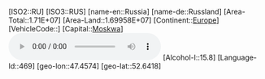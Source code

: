 ﻿---
location: [52.6418,47.4574]
type: Country
tags:
- geo/Country

SpocWebEntityId: 27007
isDeleted: false
confidential: public

---
[ISO2::RU]
[ISO3::RUS]
[name-en::Russia]
[name-de::Russland]
[Area-Total::1.71E+07]
[Area-Land::1.69958E+07]
[Continent::[Europe](geo/Continent/Europe.md)]
[VehicleCode::]
[Capital::[Moskwa](geo/Continent/Europe/Russia/Moskwa.md)]
![Anthem-Russia](xLarge/National-Anthem/Anthem-Russia.mp3)
[Alcohol-l::15.8]
[Language-Id::469]
[geo-lon::47.4574]
[geo-lat::52.6418]

